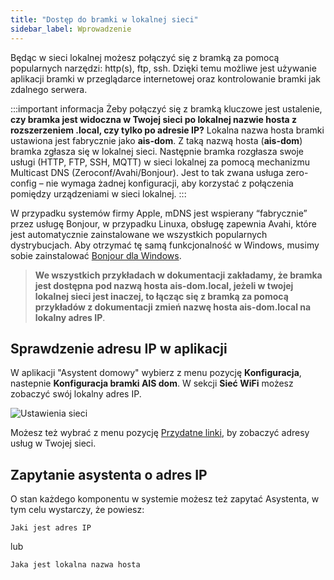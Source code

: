 ```yaml
---
title: "Dostęp do bramki w lokalnej sieci"
sidebar_label: Wprowadzenie
---
```


Będąc w sieci lokalnej możesz połączyć się z bramką za pomocą popularnych narzędzi: http(s), ftp, ssh. Dzięki temu możliwe jest używanie aplikacji bramki w przeglądarce internetowej oraz kontrolowanie bramki jak zdalnego serwera.


:::important informacja
 Żeby połączyć się z bramką kluczowe jest ustalenie, **czy bramka jest widoczna w Twojej sieci po lokalnej nazwie hosta z rozszerzeniem .local, czy tylko po adresie IP?** Lokalna nazwa hosta bramki ustawiona jest fabrycznie jako **ais-dom**. Z taką nazwą  hosta (**ais-dom**) bramka zgłasza się w lokalnej sieci. Następnie bramka rozgłasza swoje usługi (HTTP, FTP, SSH, MQTT) w sieci lokalnej za pomocą mechanizmu Multicast DNS (Zeroconf/Avahi/Bonjour). Jest to tak zwana usługa zero-config – nie wymaga żadnej konfiguracji, aby korzystać z połączenia pomiędzy urządzeniami w sieci lokalnej.
:::

W przypadku systemów firmy Apple, mDNS jest wspierany “fabrycznie” przez usługę Bonjour, w przypadku Linuxa, obsługę zapewnia Avahi, które jest automatycznie zainstalowane we wszystkich popularnych dystrybucjach. Aby otrzymać tę samą funkcjonalność w Windows, musimy sobie zainstalować [Bonjour dla Windows](https://support.apple.com/kb/dl999?locale=pl_PL).

>**We wszystkich przykładach w dokumentacji zakładamy, że bramka jest dostępna pod nazwą hosta ais-dom.local, jeżeli w twojej lokalnej sieci jest inaczej, to łącząc się z bramką za pomocą przykładów z dokumentacji zmień nazwę hosta ais-dom.local na lokalny adres IP**.

## Sprawdzenie adresu IP w aplikacji

W aplikacji "Asystent domowy" wybierz z menu pozycję **Konfiguracja**, nastepnie **Konfiguracja bramki AIS dom**. W sekcji **Sieć WiFi** możesz zobaczyć swój lokalny adres IP.

![Ustawienia sieci](/img/en/bramka/ais_bramka_ip_address.png)

Możesz też wybrać z menu pozycję [Przydatne linki](/docs/ais_bramka_services), by zobaczyć adresy usług w Twojej sieci.


## Zapytanie asystenta o adres IP

O stan każdego komponentu w systemie możesz też zapytać Asystenta, w tym celu wystarczy, że powiesz:

```text
Jaki jest adres IP
```

lub

```text
Jaka jest lokalna nazwa hosta
```
